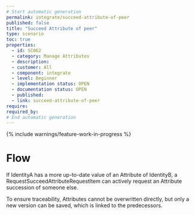 ```yaml
---
# Start automatic generation
permalink: integrate/succeed-attribute-of-peer
published: false
title: "Succeed Attribute of peer"
type: scenario
toc: true
properties:
  - id: SC062
  - category: Manage Attributes
  - description:
  - customer: All
  - component: integrate
  - level: Beginner
  - implementation status: OPEN
  - documentation status: OPEN
  - published:
  - link: succeed-attribute-of-peer
require:
required_by:
# End automatic generation
---
```


{% include warnings/feature-work-in-progress %}

# Flow

If IdentityA has a more up-to-date value of an Attribute of IdentityB, a RequestSucceedAttributeRequestItem can actively request an Attribute succession of someone else.

To ensure traceability, Attributes cannot be overwritten directly, but only a new version can be saved, which is linked to the predecessors.
